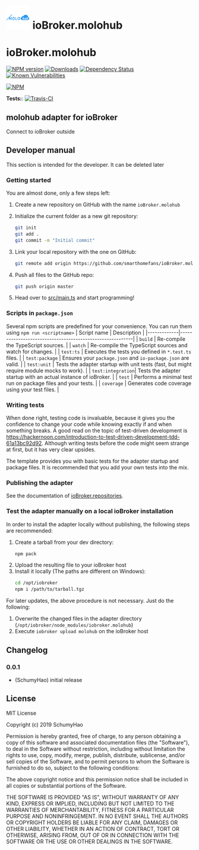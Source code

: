 <h1>
    <img src="admin/molohub.png" width="64"/>
    ioBroker.molohub
</h1>

# ioBroker.molohub

[![NPM version](http://img.shields.io/npm/v/iobroker.molohub.svg)](https://www.npmjs.com/package/iobroker.molohub)
[![Downloads](https://img.shields.io/npm/dm/iobroker.molohub.svg)](https://www.npmjs.com/package/iobroker.molohub)
[![Dependency Status](https://img.shields.io/david/smarthomefans/iobroker.molohub.svg)](https://david-dm.org/smarthomefans/iobroker.molohub)
[![Known Vulnerabilities](https://snyk.io/test/github/smarthomefans/ioBroker.molohub/badge.svg)](https://snyk.io/test/github/smarthomefans/ioBroker.molohub)

[![NPM](https://nodei.co/npm/iobroker.molohub.png?downloads=true)](https://nodei.co/npm/iobroker.molohub/)

**Tests:**: [![Travis-CI](http://img.shields.io/travis/smarthomefans/ioBroker.molohub/master.svg)](https://travis-ci.org/smarthomefans/ioBroker.molohub)

## molohub adapter for ioBroker

Connect to ioBroker outside

## Developer manual
This section is intended for the developer. It can be deleted later

### Getting started

You are almost done, only a few steps left:
1. Create a new repository on GitHub with the name `ioBroker.molohub`
2. Initialize the current folder as a new git repository:  
    ```bash
    git init
    git add .
    git commit -m "Initial commit"
    ```
3. Link your local repository with the one on GitHub:  
    ```bash
    git remote add origin https://github.com/smarthomefans/ioBroker.molohub
    ```

4. Push all files to the GitHub repo:  
    ```bash
    git push origin master
    ```
5. Head over to [src/main.ts](src/main.ts) and start programming!

### Scripts in `package.json`
Several npm scripts are predefined for your convenience. You can run them using `npm run <scriptname>`
| Script name | Description                                              |
|-------------|----------------------------------------------------------|
| `build`    | Re-compile the TypeScript sources.                       |
| `watch`     | Re-compile the TypeScript sources and watch for changes. |
| `test:ts`   | Executes the tests you defined in `*.test.ts` files.     |
| `test:package`    | Ensures your `package.json` and `io-package.json` are valid. |
| `test:unit`       | Tests the adapter startup with unit tests (fast, but might require module mocks to work). |
| `test:integration`| Tests the adapter startup with an actual instance of ioBroker. |
| `test` | Performs a minimal test run on package files and your tests. |
| `coverage` | Generates code coverage using your test files. |

### Writing tests
When done right, testing code is invaluable, because it gives you the 
confidence to change your code while knowing exactly if and when 
something breaks. A good read on the topic of test-driven development 
is https://hackernoon.com/introduction-to-test-driven-development-tdd-61a13bc92d92. 
Although writing tests before the code might seem strange at first, but it has very 
clear upsides.

The template provides you with basic tests for the adapter startup and package files.
It is recommended that you add your own tests into the mix.

### Publishing the adapter
See the documentation of [ioBroker.repositories](https://github.com/ioBroker/ioBroker.repositories#requirements-for-adapter-to-get-added-to-the-latest-repository).

### Test the adapter manually on a local ioBroker installation
In order to install the adapter locally without publishing, the following steps are recommended:
1. Create a tarball from your dev directory:  
    ```bash
    npm pack
    ```
1. Upload the resulting file to your ioBroker host
1. Install it locally (The paths are different on Windows):
    ```bash
    cd /opt/iobroker
    npm i /path/to/tarball.tgz
    ```

For later updates, the above procedure is not necessary. Just do the following:
1. Overwrite the changed files in the adapter directory (`/opt/iobroker/node_modules/iobroker.molohub`)
1. Execute `iobroker upload molohub` on the ioBroker host

## Changelog

### 0.0.1
* (SchumyHao) initial release

## License
MIT License

Copyright (c) 2019 SchumyHao

Permission is hereby granted, free of charge, to any person obtaining a copy
of this software and associated documentation files (the "Software"), to deal
in the Software without restriction, including without limitation the rights
to use, copy, modify, merge, publish, distribute, sublicense, and/or sell
copies of the Software, and to permit persons to whom the Software is
furnished to do so, subject to the following conditions:

The above copyright notice and this permission notice shall be included in all
copies or substantial portions of the Software.

THE SOFTWARE IS PROVIDED "AS IS", WITHOUT WARRANTY OF ANY KIND, EXPRESS OR
IMPLIED, INCLUDING BUT NOT LIMITED TO THE WARRANTIES OF MERCHANTABILITY,
FITNESS FOR A PARTICULAR PURPOSE AND NONINFRINGEMENT. IN NO EVENT SHALL THE
AUTHORS OR COPYRIGHT HOLDERS BE LIABLE FOR ANY CLAIM, DAMAGES OR OTHER
LIABILITY, WHETHER IN AN ACTION OF CONTRACT, TORT OR OTHERWISE, ARISING FROM,
OUT OF OR IN CONNECTION WITH THE SOFTWARE OR THE USE OR OTHER DEALINGS IN THE
SOFTWARE.